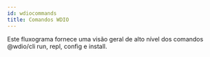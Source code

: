 ```yaml
---
id: wdiocommands
title: Comandos WDIO
---
```

Este fluxograma fornece uma visão geral de alto nível dos comandos @wdio/cli run, repl, config e install.

<CreateFlowcharts id='wdiocommands' />